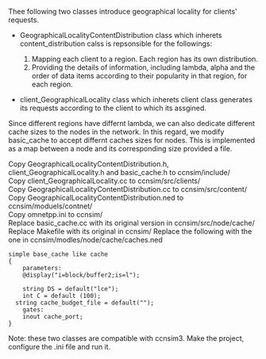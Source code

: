Thee following two classes introduce geographical locality for clients' requests.

- GeographicalLocalityContentDistribution class which inherets content_distribution calss is repsonsible for the followings: 
  1. Mapping each client to a region. Each region has its own distribution.
  2. Providing the details of information, including lambda, alpha  and the order of data items according to their popularity in that region, for each region. 
  
- client_GeographicalLocality class which inherets client class generates its requests according to the client to which its assgined.

Since different regions have differnt lambda, we can also dedicate different cache sizes to the nodes in the network.
In this regard, we modify basic_cache to accept differnt caches sizes for nodes. This is implemented as a map between a node and its corresponding size provided a file.


Copy GeographicalLocalityContentDistribution.h, client_GeographicalLocality.h and basic_cache.h to ccnsim/include/ \
Copy client_GeographicalLocality.cc to ccnsim/src/clients/ \
Copy GeographicalLocalityContentDistribution.cc to ccnsim/src/content/ \
Copy GeographicalLocalityContentDistribution.ned to ccnsim/moduels/contnet/ \
Copy omnetpp.ini to ccnsim/ \
Replace basic_cache.cc with its original version in ccnsim/src/node/cache/ \
Replace Makefile with its original in ccnsim/
Replace the following  with the one in ccnsim/modles/node/cache/caches.ned 


	simple base_cache like cache
	{
	    parameters:
		@display("i=block/buffer2;is=l");

		string DS = default("lce");
		int C = default (100);
	  string cache_budget_file = default("");
	    gates:
		inout cache_port;
	}

Note: these two classes are compatible with ccnsim3.
Make the project, configure the .ini file and run it.

